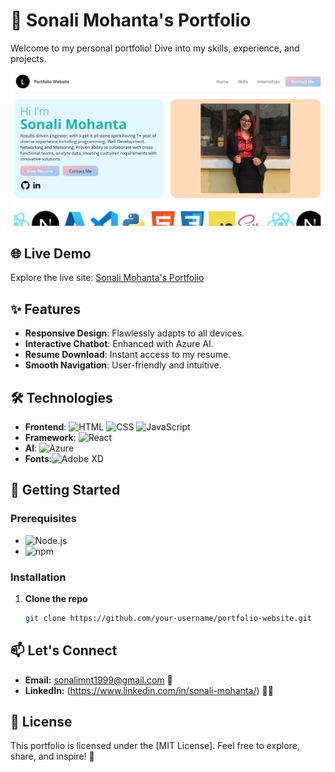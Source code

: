 # 🌟 Sonali Mohanta's Portfolio

Welcome to my personal portfolio! Dive into my skills, experience, and projects.

![Portfolio Screenshot](Downloads/Portfolio_Design-main/imgs/Ss.png)

## 🌐 Live Demo
Explore the live site: [Sonali Mohanta's Portfolio](http://127.0.0.1:5500/portfolio-template-html-css-js/index.html)

## ✨ Features
- **Responsive Design**: Flawlessly adapts to all devices.
- **Interactive Chatbot**: Enhanced with Azure AI.
- **Resume Download**: Instant access to my resume.
- **Smooth Navigation**: User-friendly and intuitive.

## 🛠 Technologies
- **Frontend**: ![HTML](https://img.shields.io/badge/HTML5-E34F26?style=flat&logo=html5&logoColor=white) ![CSS](https://img.shields.io/badge/CSS3-1572B6?style=flat&logo=css3&logoColor=white) ![JavaScript](https://img.shields.io/badge/JavaScript-F7DF1E?style=flat&logo=javascript&logoColor=black)
- **Framework**: ![React](https://img.shields.io/badge/React-20232A?style=flat&logo=react&logoColor=61DAFB)
- **AI**: ![Azure](https://img.shields.io/badge/Azure_AI-0078D4?style=flat&logo=microsoft-azure&logoColor=white)
- **Fonts**:![Adobe XD](https://img.shields.io/badge/Adobe%20XD-470137?style=flat&logo=Adobe%20XD&logoColor=#FF61F6)


## 🚀 Getting Started

### Prerequisites
- ![Node.js](https://img.shields.io/badge/Node.js-339933?style=flat&logo=nodedotjs&logoColor=white)
- ![npm](https://img.shields.io/badge/npm-CB3837?style=flat&logo=npm&logoColor=white)

### Installation
1. **Clone the repo**
   ```sh
   git clone https://github.com/your-username/portfolio-website.git

## 📫 Let's Connect
- **Email:** sonalimnt1999@gmail.com 📧
- **LinkedIn:** (https://www.linkedin.com/in/sonali-mohanta/) 👨‍💼

## 📜 License
This portfolio is licensed under the [MIT License]. Feel free to explore, share, and inspire! 🚀
